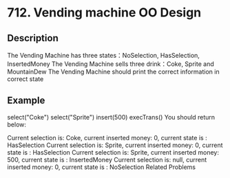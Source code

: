 # 712. Vending machine OO Design

## Description
The Vending Machine has three states：NoSelection, HasSelection, InsertedMoney
The Vending Machine sells three drink：Coke, Sprite and MountainDew
The Vending Machine should print the correct information in correct state

## Example
select("Coke")
select("Sprite")
insert(500)
execTrans()
You should return below:

Current selection is: Coke, current inserted money: 0, current state is : HasSelection
Current selection is: Sprite, current inserted money: 0, current state is : HasSelection
Current selection is: Sprite, current inserted money: 500, current state is : InsertedMoney
Current selection is: null, current inserted money: 0, current state is : NoSelection
Related Problems